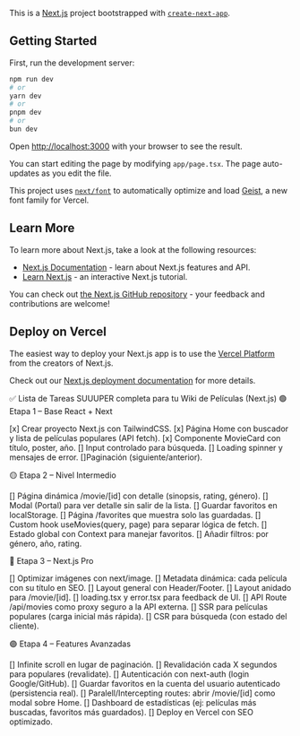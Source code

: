 This is a [Next.js](https://nextjs.org) project bootstrapped with [`create-next-app`](https://nextjs.org/docs/app/api-reference/cli/create-next-app).

## Getting Started

First, run the development server:

```bash
npm run dev
# or
yarn dev
# or
pnpm dev
# or
bun dev
```

Open [http://localhost:3000](http://localhost:3000) with your browser to see the result.

You can start editing the page by modifying `app/page.tsx`. The page auto-updates as you edit the file.

This project uses [`next/font`](https://nextjs.org/docs/app/building-your-application/optimizing/fonts) to automatically optimize and load [Geist](https://vercel.com/font), a new font family for Vercel.

## Learn More

To learn more about Next.js, take a look at the following resources:

- [Next.js Documentation](https://nextjs.org/docs) - learn about Next.js features and API.
- [Learn Next.js](https://nextjs.org/learn) - an interactive Next.js tutorial.

You can check out [the Next.js GitHub repository](https://github.com/vercel/next.js) - your feedback and contributions are welcome!

## Deploy on Vercel

The easiest way to deploy your Next.js app is to use the [Vercel Platform](https://vercel.com/new?utm_medium=default-template&filter=next.js&utm_source=create-next-app&utm_campaign=create-next-app-readme) from the creators of Next.js.

Check out our [Next.js deployment documentation](https://nextjs.org/docs/app/building-your-application/deploying) for more details.

✅ Lista de Tareas SUUUPER completa para tu Wiki de Películas (Next.js)
🟢 Etapa 1 – Base React + Next

[x] Crear proyecto Next.js con TailwindCSS.
[x] Página Home con buscador y lista de películas populares (API fetch).
[x] Componente MovieCard con título, poster, año.
[] Input controlado para búsqueda.
[] Loading spinner y mensajes de error.
[]Paginación (siguiente/anterior).

🟡 Etapa 2 – Nivel Intermedio

[] Página dinámica /movie/[id] con detalle (sinopsis, rating, género).
[] Modal (Portal) para ver detalle sin salir de la lista.
[] Guardar favoritos en localStorage.
[] Página /favorites que muestra solo las guardadas.
[] Custom hook useMovies(query, page) para separar lógica de fetch.
[] Estado global con Context para manejar favoritos.
[] Añadir filtros: por género, año, rating.

🔵 Etapa 3 – Next.js Pro

[] Optimizar imágenes con next/image.
[] Metadata dinámica: cada película con su título en SEO.
[] Layout general con Header/Footer.
[] Layout anidado para /movie/[id].
[] loading.tsx y error.tsx para feedback de UI.
[] API Route /api/movies como proxy seguro a la API externa.
[] SSR para películas populares (carga inicial más rápida).
[] CSR para búsqueda (con estado del cliente).

🟣 Etapa 4 – Features Avanzadas

[] Infinite scroll en lugar de paginación.
[] Revalidación cada X segundos para populares (revalidate).
[] Autenticación con next-auth (login Google/GitHub).
[] Guardar favoritos en la cuenta del usuario autenticado (persistencia real).
[] Paralell/Intercepting routes: abrir /movie/[id] como modal sobre Home.
[] Dashboard de estadísticas (ej: películas más buscadas, favoritos más guardados).
[] Deploy en Vercel con SEO optimizado.